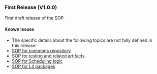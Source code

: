 ### First Release (V1.0.0)

First draft release of the SOP

#### Known Issues
* The specific details about the following topics are not fully defined in this release:
* <a href="https://github.com/WorldHealthOrganization/smart-ig-starter-kit/issues/120">SOP for commons repository</a>
* <a href="https://github.com/WorldHealthOrganization/smart-ig-starter-kit/issues/80">SOP for testing and related artifacts</a>
* <a href="https://github.com/WorldHealthOrganization/smart-ig-starter-kit/issues/88">SOP for Scheduling logic</a>
* <a href="https://github.com/WorldHealthOrganization/smart-ig-starter-kit/issues/93">SOP for L4 packages</a>